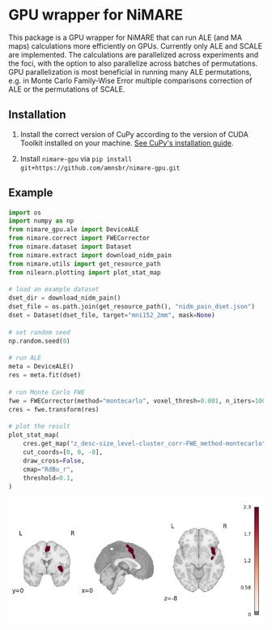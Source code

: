 # GPU wrapper for NiMARE

This package is a GPU wrapper for NiMARE that can run ALE (and MA maps) calculations more efficiently on GPUs. Currently only ALE and SCALE are implemented. The calculations are parallelized across experiments and the foci, with the option to also parallelize across batches of permutations. GPU parallelization is most beneficial in running many ALE permutations, e.g. in Monte Carlo Family-Wise Error multiple comparisons correction of ALE or the permutations of SCALE.

## Installation
1. Install the correct version of CuPy according to the version of CUDA Toolkit installed on your machine. [See CuPy's installation guide](https://docs.cupy.dev/en/stable/install.html#installing-cupy).

2. Install `nimare-gpu` via `pip install git+https://github.com/amnsbr/nimare-gpu.git`

## Example
```python
import os
import numpy as np
from nimare_gpu.ale import DeviceALE
from nimare.correct import FWECorrector
from nimare.dataset import Dataset
from nimare.extract import download_nidm_pain
from nimare.utils import get_resource_path
from nilearn.plotting import plot_stat_map

# load an example dataset
dset_dir = download_nidm_pain()
dset_file = os.path.join(get_resource_path(), "nidm_pain_dset.json")
dset = Dataset(dset_file, target="mni152_2mm", mask=None)

# set random seed
np.random.seed(0)

# run ALE
meta = DeviceALE()
res = meta.fit(dset)

# run Monte Carlo FWE
fwe = FWECorrector(method="montecarlo", voxel_thresh=0.001, n_iters=100)
cres = fwe.transform(res)

# plot the result
plot_stat_map(
    cres.get_map("z_desc-size_level-cluster_corr-FWE_method-montecarlo"),
    cut_coords=[0, 0, -8],
    draw_cross=False,
    cmap="RdBu_r",
    threshold=0.1,
)
```
![result](image.png)